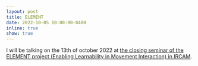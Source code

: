 ```yaml
---
layout: post
title: ELEMENT
date: 2022-10-05 10:00:00-0400
inline: true
show: true
---
```


I will be talking on the 13th of october 2022 at [the closing seminar of the ELEMENT project (Enabling Learnability in Movement Interaction) in IRCAM](https://www.ircam.fr/agenda/element-projet-anr/detail?fbclid=IwAR3nf48ylUOF2ooP7ErQY0O_ch5QbhyXYEtqrbWppyiDkXcPWnw1Cv7uoZQ).